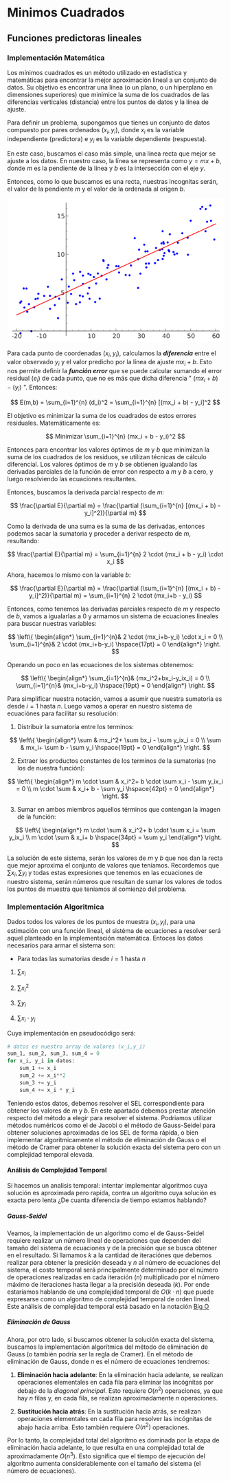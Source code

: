 # Minimos Cuadrados

## Funciones predictoras lineales

### Implementación Matemática

Los mínimos cuadrados es un método utilizado en estadística y matemáticas para encontrar la mejor aproximación lineal a un conjunto de datos. Su objetivo es encontrar una línea (o un plano, o un hiperplano en dimensiones superiores) que minimice la suma de los cuadrados de las diferencias verticales (distancia) entre los puntos de datos y la línea de ajuste.

Para definir un problema, supongamos que tienes un conjunto de datos compuesto por pares ordenados $(x_i,y_i)$, donde $x_i$ es la variable independiente (predictora) e $y_i$​ es la variable dependiente (respuesta).

En este caso, buscamos el caso más simple, una línea recta que mejor se ajuste a los datos. En nuestro caso, la línea se representa como $y=mx+b$, donde $m$ es la pendiente de la línea y $b$ es la intersección con el eje $y$.

Entonces, como lo que buscamos es una recta, nuestras incognitas serán, el valor de la pendiente $m$ y el valor de la ordenada al origen $b$.

![Ejemplo de minimos cuadrados](media/min_cuad_lineal.png)

Para cada punto de coordenadas $(x_i,y_i)$, calculamos la **_diferencia_** entre el valor observado $y_i$​ y el valor predicho por la línea de ajuste $mx_i+b$. Esto nos permite definir la **_función error_** que se puede calcular sumando el error residual $(e_i​)$ de cada punto, que no es más que dicha diferencia " $(mx_i+b)-(y_i)$ ". Entonces:

$$
E(m,b) = \sum_{i=1}^{n} (d_i)^2 = \sum_{i=1}^{n} [(mx_i + b) - y_i]^2
$$

El objetivo es minimizar la suma de los cuadrados de estos errores residuales. Matemáticamente es:

$$
Minimizar \sum_{i=1}^{n} (mx_i + b - y_i)^2
$$

Entonces para encontrar los valores óptimos de $m$ y $b$ que minimizan la suma de los cuadrados de los residuos, se utilizan técnicas de cálculo diferencial. Los valores óptimos de $m$ y $b$ se obtienen igualando las derivadas parciales de la función de error con respecto a $m$ y $b$ a cero, y luego resolviendo las ecuaciones resultantes.

Entonces, buscamos la derivada parcial respecto de $m$:

$$
\frac{\partial E}{\partial m} = \frac{\partial (\sum_{i=1}^{n} [(mx_i + b) - y_i]^2)}{\partial m}
$$

Como la derivada de una suma es la suma de las derivadas, entonces podemos sacar la sumatoria y proceder a derivar respecto de $m$, resultando:

$$
\frac{\partial E}{\partial m} = \sum_{i=1}^{n} 2 \cdot (mx_i + b - y_i) \cdot x_i
$$

Ahora, hacemos lo mismo con la variable $b$:

$$
\frac{\partial E}{\partial m} = \frac{\partial (\sum_{i=1}^{n} [(mx_i + b) - y_i]^2)}{\partial m} = \sum_{i=1}^{n} 2 \cdot (mx_i+b - y_i) 
$$

Entonces, como tenemos las derivadas parciales respecto de $m$ y respecto de $b$, vamos a igualarlas a $0$ y armamos un sistema de ecuaciones lineales para buscar nuestras variables:

$$
\left\{
\begin{align*}
\sum_{i=1}^{n}& 2 \cdot (mx_i+b-y_i) \cdot x_i = 0 \\
\sum_{i=1}^{n}& 2 \cdot (mx_i+b-y_i) \hspace{17pt} = 0
\end{align*}
\right.
$$

Operando un poco en las ecuaciones de los sistemas obtenemos:

$$
\left\{
\begin{align*}
\sum_{i=1}^{n}& (mx_i^2+bx_i-y_ix_i) = 0 \\
\sum_{i=1}^{n}& (mx_i+b-y_i) \hspace{19pt} = 0
\end{align*}
\right.
$$

Para simplificar nuestra notación, vamos a asumir que nuestra sumatoria es desde $i=1$ hasta $n$. Luego vamos a operar en nuestro sistema de ecuaciónes para facilitar su resolución:

1. Distribuir la sumatoria entre los terminos:

$$
\left\{
\begin{align*}
\sum & mx_i^2+ \sum bx_i - \sum y_ix_i = 0 \\
\sum & mx_i+ \sum b - \sum y_i \hspace{19pt} = 0
\end{align*}
\right.
$$

2. Extraer los productos constantes de los terminos de la sumatorias (no los de nuestra función):

$$
\left\{
\begin{align*}
m \cdot \sum & x_i^2+ b \cdot \sum x_i - \sum y_ix_i = 0 \\
m \cdot \sum & x_i+ b - \sum y_i \hspace{42pt} = 0
\end{align*}
\right.
$$

3. Sumar en ambos miembros aquellos términos que contengan la imagen de la función:

$$
\left\{
\begin{align*}
m \cdot \sum & x_i^2+ b \cdot \sum x_i = \sum y_ix_i \\
m \cdot \sum & x_i+ b \hspace{34pt} = \sum y_i
\end{align*}
\right.
$$

La solución de este sistema, serán los valores de $m$ y $b$ que nos dan la recta que mejor aproxima el conjunto de valores que teníamos. 
Recordemos que $\sum x_i,\sum y_i$ y todas estas expresiones que tenemos en las ecuaciones de nuestro sistema, serán números que resultan de sumar los valores de todos los puntos de muestra que teniamos al comienzo del problema.

### Implementación Algoritmica

Dados todos los valores de los puntos de muestra $(x_i,y_i)$, para una estimación con una función lineal, el sistéma de ecuaciones a resolver será aquel planteado en la implementación matemática. Entoces los datos necesarios para armar el sistema son:

- Para todas las sumatorias desde $i=1$ hasta $n$

1. $\sum x_i$

2. $\sum x_i^2$

3. $\sum y_i$

4. $\sum x_i\cdot{y_i}$

Cuya implementación en pseudocódigo será:

```python
# datos es nuestro array de valores (x_i,y_i)
sum_1, sum_2, sum_3, sum_4 = 0
for x_i, y_i in datos:
    sum_1 += x_i
    sum_2 += x_i**2
    sum_3 += y_i
    sum_4 += x_i * y_i
```

Teniendo estos datos, debemos resolver el SEL correspondiente para obtener los valores de $m$ y $b$. En este apartado debemos prestar atención respecto del método a elegir para resolver el sistema. Podriamos utilizar métodos numéricos como el de Jacobi o el método de Gauss-Seidel para obtener soluciones aproximadas de los SEL de forma rápida, o bien implementar algoritmicamente el método de eliminación de Gauss o el método de Cramer para obtener la solución exacta del sistema pero con un complejidad temporal elevada. 

#### Análisis de Complejidad Temporal

Si hacemos un analisis temporal: intentar implementar algoritmos cuya solución es aproximada pero rapida, contra un algoritmo cuya solución es exacta pero lenta ¿De cuanta diferencia de tiempo estamos hablando? 

##### Gauss-Seidel

Veamos, la implementación de un algoritmo como el de Gauss-Seidel requiere realizar un número lineal de operaciones que dependen del tamaño del sistema de ecuaciones y de la precisión que se busca obtener en el resultado. Si llamamos $k$ a la cantidad de iteraciónes que debemos realizar para obtener la presición deseada y $n$ al número de ecuaciones del sistema, el costo temporal será principalmente determinado por el número de operaciones realizadas en cada iteración $(n)$ multiplicado por el número máximo de iteraciones hasta llegar a la precisión deseada $(k)$. Por ende estaríamos hablando de una complejidad temporal de $O(k \cdot n)$ que puede expresarse como un algoritmo de complejidad temporal de orden lineal. Este análisis de complejidad temporal está basado en la notación [Big O](https://es.wikipedia.org/wiki/Cota_superior_asint%C3%B3tica)

##### Eliminación de Gauss

Ahora, por otro lado, si buscamos obtener la solución exacta del sistema, buscamos la implementación algorítmica del método de eliminación de Gauss (o también podría ser la regla de Cramer). En el método de eliminación de Gauss, donde $n$ es el número de ecuaciones tendremos:

1. **Eliminación hacia adelante**: En la eliminación hacia adelante, se realizan operaciones elementales en cada fila para eliminar las incógnitas por debajo de la _diagonal principal_. Esto requiere $O(n^2)$ operaciones, ya que hay $n$ filas y, en cada fila, se realizan aproximadamente $n$ operaciones.

2. **Sustitución hacia atrás**: En la sustitución hacia atrás, se realizan operaciones elementales en cada fila para resolver las incógnitas de abajo hacia arriba. Esto también requiere $O(n^2)$ operaciones.

Por lo tanto, la complejidad total del algoritmo es dominada por la etapa de eliminación hacia adelante, lo que resulta en una complejidad total de aproximadamente $O(n^3)$. Esto significa que el tiempo de ejecución del algoritmo aumenta considerablemente con el tamaño del sistema (el número de ecuaciones).